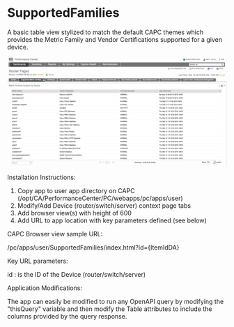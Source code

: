 # SupportedFamilies
A basic table view stylized to match the default CAPC themes which provides the Metric Family and Vendor Certifications supported for a given device.

![](/screenShot.jpg?raw=true "Example Screenshot")

Installation Instructions:

1. Copy app to user app directory on CAPC (/opt/CA/PerformanceCenter/PC/webapps/pc/apps/user)
2. Modify/Add Device (router/switch/server) context page tabs
3. Add browser view(s) with height of 600
4. Add URL to app location with key parameters defined (see below)

CAPC Browser view sample URL:

/pc/apps/user/SupportedFamilies/index.html?id={ItemIdDA}

Key URL parameters:

id : is the ID of the Device (router/switch/server)

Application Modifications:

The app can easily be modified to run any OpenAPI query by modifying the "thisQuery" variable and then modify the Table attributes to include the columns provided by the query response.
